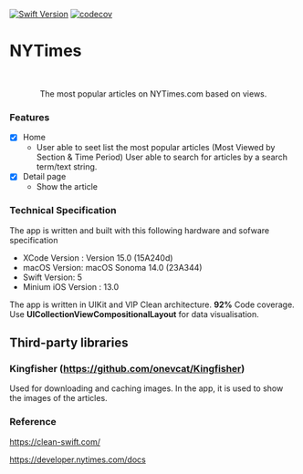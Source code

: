[![Swift Version][swift-image]][swift-url]
[![codecov](https://codecov.io/github/KaungHtetWin/ny-times/graph/badge.svg?token=63Z33NUZ1A)](https://codecov.io/github/KaungHtetWin/ny-times)
# NYTimes
<br />
<p align="center">
  <p align="center">
    The most popular articles on NYTimes.com based on views.
  </p>
</p>

### Features

- [x] Home
    - User able to seet list the most popular articles (Most Viewed by Section & Time Period)
        User able to search for articles by a search term/text string.
- [x] Detail page
    - Show the article


### Technical Specification

The app is written and built with this following hardware and sofware specification

- XCode Version : Version 15.0 (15A240d)
- macOS Version: macOS Sonoma 14.0 (23A344)
- Swift Version: 5
- Minium iOS Version : 13.0

The app is written in UIKit and VIP Clean architecture. **92%** Code coverage.
Use **UICollectionViewCompositionalLayout** for data visualisation.

## Third-party libraries

### Kingfisher (https://github.com/onevcat/Kingfisher)
Used for downloading and caching images. In the app, it is used to show the images of the articles.

### Reference

https://clean-swift.com/

https://developer.nytimes.com/docs


[swift-image]:https://img.shields.io/badge/swift-5.0-orange.svg
[swift-url]: https://swift.org/
